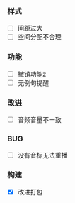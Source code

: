 ### 样式
- [ ] 间距过大
- [ ] 空间分配不合理
### 功能
- [ ] 撤销功能z
- [ ] 无例句提醒
### 改进
- [ ] 音频音量不一致
### BUG
- [ ] 没有音标无法重播
### 构建
- [x] 改进打包
